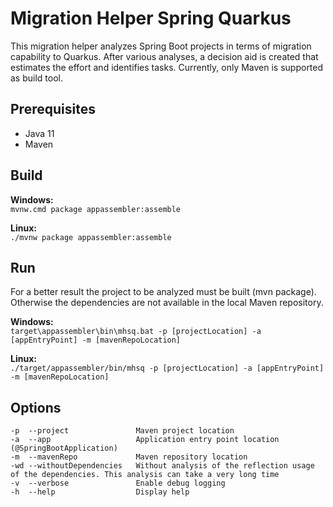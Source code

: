 # Migration Helper Spring Quarkus

This migration helper analyzes Spring Boot projects in terms of migration capability to Quarkus. After various analyses, a decision aid is created that estimates the effort and identifies tasks. Currently, only Maven is supported as build tool.

## Prerequisites

- Java 11
- Maven

## Build

**Windows:** \
`mvnw.cmd package appassembler:assemble`

**Linux:** \
`./mvnw package appassembler:assemble`

## Run
For a better result the project to be analyzed must be built (mvn package). Otherwise the dependencies are not available in the local Maven repository.

**Windows:** \
`target\appassembler\bin\mhsq.bat -p [projectLocation] -a [appEntryPoint] -m [mavenRepoLocation]`

**Linux:** \
`./target/appassembler/bin/mhsq -p [projectLocation] -a [appEntryPoint] -m [mavenRepoLocation]`

## Options
```
-p  --project               Maven project location
-a  --app                   Application entry point location (@SpringBootApplication)
-m  --mavenRepo             Maven repository location
-wd --withoutDependencies   Without analysis of the reflection usage of the dependencies. This analysis can take a very long time
-v  --verbose               Enable debug logging
-h  --help                  Display help
```
